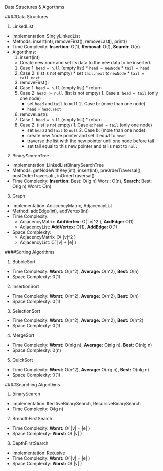 Data Structures & Algorithms

####Data Structures

1. LinkedList
  * Implementation: SinglyLinkedList
  * Methods: insert(int), removeFirst(), removeLast(), print()
  * Time Complexity: **Insertion:** O(1), **Removal:** O(1), **Search:** O(n)
  * Algorithms:
    1. insert(int)
      * Create new node and set its data to the new data to be inserted.
      1. Case 1: `head = null` (empty list)
        * `head = newNode`
        * `tail = head`
      2. Case 2: (list is not empty)
        * set `tail.next` to `newNode`
        * `tail = tail.next`
    2. removeFirst(): 
      1. Case 1: `head = null` (empty list)
        * return
      2. Case 2: `head != null` (list is not empty)
        1. Case a: `head = tail` (only one node)
          * set `head` and `tail` to `null`
        2. Case b: (more than one node)
          * `head` = `head.next`
    3. removeLast():
      1. Case 1: `head = null` (empty list)
        * return
      2. Case 2: (list is not empty)
        1. Case a: `head = tail` (only one node)
          * set `head` and `tail` to `null` 
        2. Case b: (more than one node)
          * create new Node pointer and set it equal to `head`
          * traverse the list with the new pointer until one node before tail
          * set tail equal to this new pointer and tail's next to `null`

2. BinarySearchTree
  * Implementation: LinkedListBinarySearchTree
  * Methods: getNodeWithKey(int), insert(int), preOrderTraversal(), postOrderTraversal(), inOrderTraversal()
  * Time Complexity: **Insertion:** Best: O(lg n) Worst: O(n), **Search:** Best: O(lg n) Worst: O(n)
3. Graph
  * Implementation: AdjacencyMatrix, AdjacencyList
  * Method: addEdge(int), addVertex(int)
  * Time Complexity: 
    -  AdjacencyMatrix: **AddVertex:** O( |v|^2 ), **AddEdge:** O(1)
    -  AdjacencyList: **AddVertex:** O(1), **AddEdge:** O(1)
  * Space Complexity: 
    -  AdjacencyMatrix: O( |v|^2 )
    -  AdjacencyList: O( |v| + |e| )

####Sorting Algorithms

1. BubbleSort
  * Time Complexity: 
    **Worst:** O(n^2), **Average:** O(n^2), **Best:** O(n)
  * Space Complexity: O(1)
2. InsertionSort
  * Time Complexity:
    **Worst:** O(n^2), **Average:** O(n^2), **Best:** O(n)
  * Space Complexity: O(1)
3. SelectionSort
  * Time Complexity:
    **Worst:** O(n^2), **Average:** O(n^2), **Best:** O(n^2)
  * Space Complexity: O(1)
4. MergeSort
  * Time Complexity: **Worst:** O(nlg n), **Average:** O(nlg n), **Best:** O(nlg n)
  * Space Complexity: O(n)
5. QuickSort
  * Time Complexity: **Worst:** O(n^2), **Average:** O(nlg n), **Best:** O(nlg n)
  * Space Complexity: O(1)


####Searching Algorithms

1. BinarySearch
  * Implementation: IterativeBinarySearch, RecursiveBinarySearch
  * Time Complexity: O(lg n)
2. BreadthFirstSearch
  * Time Complexity: **Worst:** O( |v| + |e| )
  * Space Complexity: **Worst:** O( |v| )
3. DepthFirstSearch
  * Implementation: Recusive
  * Time Complexity: **Worst:** O( |v| + |e| )
  * Space Complexity: **Worst:** O( |v| )

